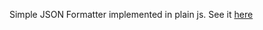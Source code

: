 Simple JSON Formatter implemented in plain js. See it [here](https://nrgwsth.github.io/JSONFormatter/)